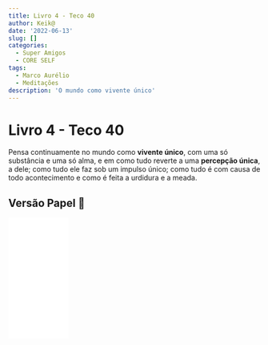 ```yaml
---
title: Livro 4 - Teco 40
author: Keik@
date: '2022-06-13'
slug: []
categories:
  - Super Amigos
  - CORE SELF
tags:
  - Marco Aurélio
  - Meditações
description: 'O mundo como vivente único'
---
```


# Livro 4 - Teco 40

Pensa continuamente no mundo como **vivente único**, com uma só substância e uma só alma, e em como tudo reverte a uma **percepção única**, a dele; como tudo ele faz sob um impulso único; como tudo é com causa de todo acontecimento e como é feita a urdidura e a meada.

## Versão Papel :book:
<iframe style="width:120px;height:240px;" marginwidth="0" marginheight="0" scrolling="no" frameborder="0" src="//ws-na.amazon-adsystem.com/widgets/q?ServiceVersion=20070822&OneJS=1&Operation=GetAdHtml&MarketPlace=BR&source=ss&ref=as_ss_li_til&ad_type=product_link&tracking_id=mundodekeika-20&language=pt_BR&marketplace=amazon&region=BR&placement=B092FVY4BB&asins=B092FVY4BB&linkId=37c5ec14221f61f811029aa88b520891&show_border=true&link_opens_in_new_window=true"></iframe>